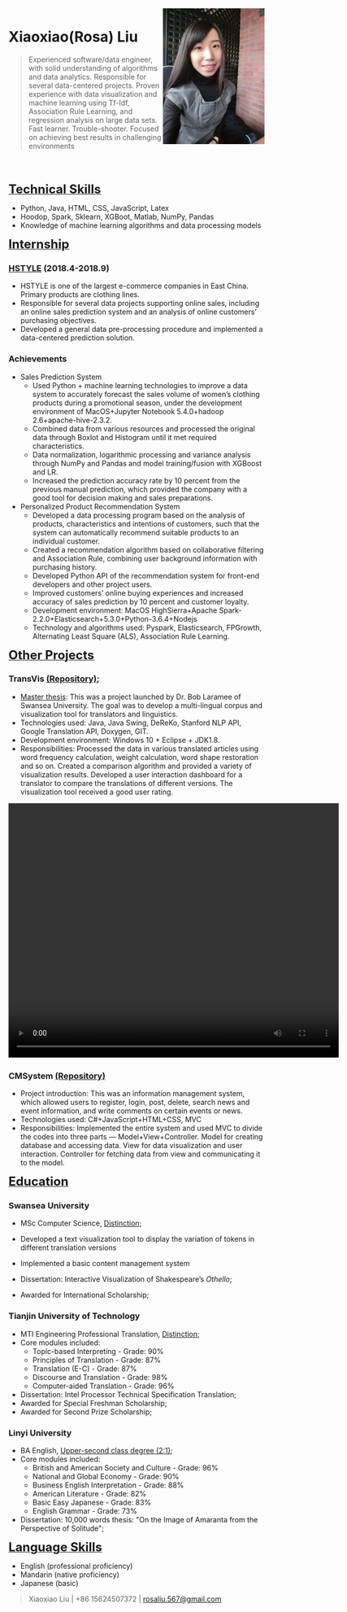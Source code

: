 
<img src="image/Xiaoxiao.jpg" alt="Interpretation" width="200px" align="right">

# Xiaoxiao(Rosa) Liu #


> Experienced software/data engineer, with solid understanding of algorithms and data analytics. Responsible for several data-centered projects. Proven experience with data visualization and machine learning using Tf-Idf, Association Rule Learning, and regression analysis on large data sets. Fast learner. Trouble-shooter. Focused on achieving best results in challenging environments


<br><br>

<a class="Experience" style="text-decoration:underline"><font size="5"><b>Technical Skills</b></font></a>

* Python, Java, HTML, CSS, JavaScript, Latex
* Hoodop, Spark, Sklearn, XGBoot, Matlab, NumPy, Pandas  
* Knowledge of machine learning algorithms and data processing models 

<a class="Experience" style="text-decoration:underline"><font size="5"><b>Internship</b></font></a>

### [HSTYLE](https://handuyishe.world.tmall.com/) (2018.4-2018.9)

* HSTYLE is one of the largest e-commerce companies in East China. Primary products are clothing lines. 
* Responsible for several data projects supporting online sales, including an online sales prediction system and an analysis of online customers’ purchasing objectives.
* Developed a general data pre-processing procedure and implemented a data-centered prediction solution.
### Achievements
* Sales Prediction System
    - Used Python + machine learning technologies to improve a data system to accurately forecast the sales volume of women’s clothing products during a promotional season, under the development environment of MacOS+Jupyter Notebook 5.4.0+hadoop 2.6+apache-hive-2.3.2. 
    - Combined data from various resources and processed the original data through Boxlot and Histogram until it met required characteristics. 
    - Data normalization, logarithmic processing and variance analysis through NumPy and Pandas and model training/fusion with XGBoost and LR. 
    - Increased the prediction accuracy rate by 10 percent from the previous manual prediction, which provided the company with a good tool for decision making and sales preparations. 
* Personalized Product Recommendation System
    - Developed a data processing program based on the analysis of products, characteristics and intentions of customers, such that the system can automatically recommend suitable products to an individual customer. 
    - Created a recommendation algorithm based on collaborative filtering and Association Rule, combining user background information with purchasing history. 
    - Developed Python API of the recommendation system for front-end developers and other project users. 
    - Improved customers’ online buying experiences and increased accuracy of sales prediction by 10 percent and customer loyalty.  
    - Development environment: MacOS	HighSierra+Apache Spark-2.2.0+Elasticsearch+5.3.0+Python-3.6.4+Nodejs
    - Technology and algorithms used: Pyspark, Elasticsearch, FPGrowth, Alternating Least Square (ALS), Association Rule Learning. 

<a class="Experience" style="text-decoration:underline"><font size="5"><b>Other Projects</b></font></a>

### TransVis [(Repository)](https://github.com/Xiaoxiao-Liu/CSCM10);


* [Master thesis](https://github.com/Xiaoxiao-Liu/Thesis.git): This was a project launched by Dr. Bob Laramee of Swansea University. The goal was to develop a multi-lingual corpus and visualization tool for translators and linguistics.   
* Technologies used: Java, Java Swing, DeReKo, Stanford NLP API, Google Translation API, Doxygen, GIT.
* Development environment: Windows 10 + Eclipse + JDK1.8.
* Responsibilities: Processed the data in various translated articles using word frequency calculation, weight calculation, word shape restoration and so on. Created a comparison algorithm and provided a variety of visualization results. 
Developed a user interaction dashboard for a translator to compare the translations of different versions. The visualization tool received a good user rating.
<video src="Video/TransVis.mp4" width="650px" height="500px" controls="controls">
</video>

### CMSystem [(Repository)](https://github.com/Xiaoxiao-Liu/CMSystem)
* Project introduction: This was an information management system, which allowed users to register, login, post, delete, search news and event information, and write comments on certain events or news.  
* Technologies used: C#+JavaScript+HTML+CSS, MVC 
* Responsibilities: Implemented the entire system and used MVC to divide the codes into three parts — Model+View+Controller. Model for creating database and accessing data. View for data visualization and user interaction. Controller for fetching data from view and communicating it to the model. 


<a class="Experience" style="text-decoration:underline"><font size="5"><b>Education</b></font></a>

### Swansea University ###

* MSc Computer Science, <a class="myclass" style="text-decoration:underline"> Distinction;</a>

* Developed a text visualization tool to display the variation of tokens in different translation versions

* Implemented a basic content management system

* Dissertation: Interactive Visualization of Shakespeare’s _Othello_;
* Awarded for International Scholarship;

### Tianjin University of Technology ###

* MTI Engineering Professional Translation, <a class="myclass" style="text-decoration:underline">Distinction</a>;
* Core modules included:
  * Topic-based Interpreting - Grade: 90%
  * Principles of Translation - Grade: 87%
  * Translation (E-C) - Grade: 87%
  * Discourse and Translation - Grade: 98%
  * Computer-aided Translation - Grade: 96%
* Dissertation: Intel Processor Technical Specification Translation;
* Awarded for Special Freshman Scholarship;
* Awarded for Second Prize Scholarship;

### Linyi University ###

* BA English, <a class="myclass" style="text-decoration:underline">Upper-second class degree (2:1)</a>;
* Core modules included:
  * British and American Society and Culture - Grade: 96%
  * National and Global Economy - Grade: 90%
  * Business English Interpretation - Grade: 88%
  * American Literature - Grade: 82%
  * Basic Easy Japanese - Grade: 83%
  * English Grammar - Grade: 73%
* Dissertation: 10,000 words thesis: "On the Image of Amaranta from the Perspective of Solitude";


<a class="Experience" style="text-decoration:underline"><font size="5"><b>Language Skills</b></font></a>

* English (professional proficiency)
* Mandarin (native proficiency)
* Japanese (basic) 


> Xiaoxiao Liu |  +86 15624507372 | rosaliu.567@gmail.com
